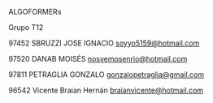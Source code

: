 ALGOFORMERs

Grupo T12

97452	SBRUZZI	JOSE IGNACIO	soyyo5159@hotmail.com	

97520	DANAB	MOISÉS			nosvemosenrio@hotmail.com

97811	PETRAGLIA	GONZALO		gonzalopetraglia@gmail.com

96542	Vicente	Braian Hernán	braianvicente@hotmail.com
